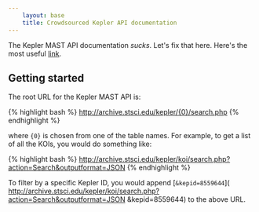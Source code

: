 ```yaml
---
    layout: base
    title: Crowdsourced Kepler API documentation
---
```


The Kepler MAST API documentation *sucks*. Let's fix that here. Here's the
most useful [link](http://archive.stsci.edu/vo/mast_services.html).


Getting started
---------------

The root URL for the Kepler MAST API is:

{% highlight bash %}
http://archive.stsci.edu/kepler/{0}/search.php
{% endhighlight %}

where `{0}` is chosen from one of the table names. For example, to get a list
of all the KOIs, you would do something like:

{% highlight bash %}
http://archive.stsci.edu/kepler/koi/search.php?action=Search&outputformat=JSON
{% endhighlight %}

To filter by a specific Kepler ID, you would append [`&kepid=8559644`](
http://archive.stsci.edu/kepler/koi/search.php?action=Search&outputformat=JSON
&kepid=8559644) to the above URL.

